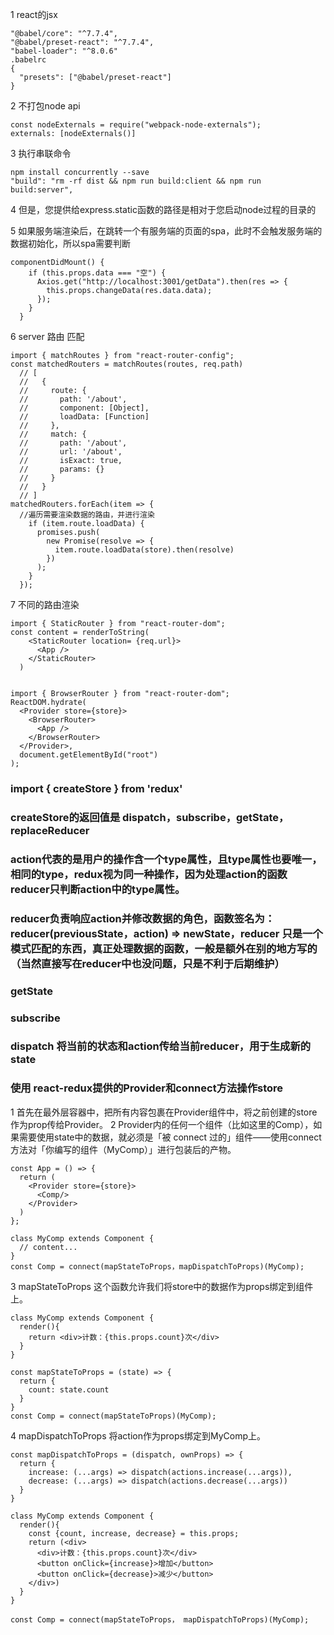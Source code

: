 1 react的jsx
```
"@babel/core": "^7.7.4",
"@babel/preset-react": "^7.7.4",
"babel-loader": "^8.0.6"
.babelrc
{
  "presets": ["@babel/preset-react"]
}
```
2 不打包node api
```
const nodeExternals = require("webpack-node-externals");
externals: [nodeExternals()]
```

3 执行串联命令
```
npm install concurrently --save
"build": "rm -rf dist && npm run build:client && npm run build:server",
```

4 但是，您提供给express.static函数的路径是相对于您启动node过程的目录的

5 如果服务端渲染后，在跳转一个有服务端的页面的spa，此时不会触发服务端的数据初始化，所以spa需要判断
```
componentDidMount() {
    if (this.props.data === "空") {
      Axios.get("http://localhost:3001/getData").then(res => {
        this.props.changeData(res.data.data);
      });
    }
  }
```

6 server 路由 匹配
```
import { matchRoutes } from "react-router-config";
const matchedRouters = matchRoutes(routes, req.path)
  // [ 
  //   { 
  //     route: { 
  //       path: '/about', 
  //       component: [Object], 
  //       loadData: [Function] 
  //     },
  //     match: { 
  //       path: '/about', 
  //       url: '/about', 
  //       isExact: true, 
  //       params: {} 
  //     } 
  //   }
  // ] 
matchedRouters.forEach(item => {
  //遍历需要渲染数据的路由，并进行渲染
    if (item.route.loadData) {
      promises.push(
        new Promise(resolve => {
          item.route.loadData(store).then(resolve)
        })
      );
    }
  });
```

7 不同的路由渲染
```
import { StaticRouter } from "react-router-dom";
const content = renderToString(
    <StaticRouter location= {req.url}>
      <App />
    </StaticRouter>
  )


import { BrowserRouter } from "react-router-dom";
ReactDOM.hydrate(
  <Provider store={store}>
    <BrowserRouter>
      <App />
    </BrowserRouter>
  </Provider>,
  document.getElementById("root")
);
```





























### import { createStore } from 'redux'
### createStore的返回值是 dispatch，subscribe，getState，replaceReducer

### action代表的是用户的操作含一个type属性，且type属性也要唯一，相同的type，redux视为同一种操作，因为处理action的函数reducer只判断action中的type属性。

### reducer负责**响应action**并**修改数据**的角色，函数签名为：reducer(previousState，action) => newState，reducer 只是一个模式匹配的东西，真正处理数据的函数，一般是额外在别的地方写的（当然直接写在reducer中也没问题，只是不利于后期维护）
###  getState
### subscribe
### dispatch 将当前的状态和action传给当前reducer，用于生成新的state

### 使用 react-redux提供的Provider和connect方法操作store
1 首先在最外层容器中，把所有内容包裹在Provider组件中，将之前创建的store作为prop传给Provider。
2 Provider内的任何一个组件（比如这里的Comp），如果需要使用state中的数据，就必须是「被 connect 过的」组件——使用connect方法对「你编写的组件（MyComp）」进行包装后的产物。
```
const App = () => {
  return (
    <Provider store={store}>
      <Comp/>
    </Provider>
  )
};

class MyComp extends Component {
  // content...
}
const Comp = connect(mapStateToProps，mapDispatchToProps)(MyComp);

```
3 mapStateToProps 这个函数允许我们将store中的数据作为props绑定到组件上。
```
class MyComp extends Component {
  render(){
    return <div>计数：{this.props.count}次</div>
  }
}

const mapStateToProps = (state) => {
  return {
    count: state.count
  }
}
const Comp = connect(mapStateToProps)(MyComp);
```

4 mapDispatchToProps 将action作为props绑定到MyComp上。
```
const mapDispatchToProps = (dispatch, ownProps) => {
  return {
    increase: (...args) => dispatch(actions.increase(...args)),
    decrease: (...args) => dispatch(actions.decrease(...args))
  }
}

class MyComp extends Component {
  render(){
    const {count, increase, decrease} = this.props;
    return (<div>
      <div>计数：{this.props.count}次</div>
      <button onClick={increase}>增加</button>
      <button onClick={decrease}>减少</button>
    </div>)
  }
}

const Comp = connect(mapStateToProps， mapDispatchToProps)(MyComp);
```